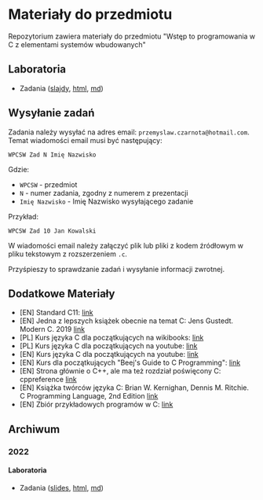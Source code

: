 # Materiały do przedmiotu

Repozytorium zawiera materiały do przedmiotu "Wstęp to programowania w C z elementami systemów wbudowanych"

## Laboratoria

- Zadania ([slajdy](https://czarnota.github.io/wpcsw/2023/1/slides.html), [html](https://czarnota.github.io/wpcsw/2023/1/), [md](https://github.com/czarnota/wpcsw/tree/main/2023/1/))

## Wysyłanie zadań

Zadania należy wysyłać na adres email: `przemyslaw.czarnota@hotmail.com`.
Temat wiadomości email musi być następujący:

```
WPCSW Zad N Imię Nazwisko
```

Gdzie:
- `WPCSW` - przedmiot
- `N` - numer zadania, zgodny z numerem z prezentacji
- `Imię Nazwisko` - Imię Nazwisko wysyłającego zadanie

Przykład:

```
WPCSW Zad 10 Jan Kowalski
```

W wiadomości email należy załączyć plik lub pliki z kodem źródłowym w pliku tekstowym z rozszerzeniem `.c`.

Przyśpieszy to sprawdzanie zadań i wysyłanie informacji zwrotnej.

## Dodatkowe Materiały

- [EN] Standard C11: [link](https://www.open-std.org/jtc1/sc22/wg14/www/docs/n1570.pdf)
- [EN] Jedna z lepszych książek obecnie na temat C: Jens Gustedt. Modern C. 2019 [link](https://hal.inria.fr/hal-02383654/document)
- [PL] Kurs języka C dla początkujących na wikibooks: [link](https://pl.wikibooks.org/wiki/C)
- [PL] Kurs języka C dla początkujących na youtube: [link](https://www.youtube.com/watch?v=o9zn6XQKjgU&list=PL6aekdNhY7DBvSnK0HUUBb-OH4y41HoZw)
- [EN] Kurs języka C dla początkujących na youtube: [link](https://www.youtube.com/watch?v=KJgsSFOSQv0)
- [EN] Kurs dla początkujących "Beej's Guide to C Programming": [link](https://beej.us/guide/bgc/)
- [EN] Strona głównie o C++, ale ma też rozdział poświęcony C: cppreference [link](https://en.cppreference.com/w/c)
- [EN] Książka twórców języka C: Brian W. Kernighan, Dennis M. Ritchie. C Programming Language, 2nd Edition [link](https://github.com/germanoa/compiladores/blob/master/doc/ebook/The%20C%20Programming%20Language%20-%202nd%20Edition%20-%20Ritchie%20Kernighan.pdf)
- [EN] Zbiór przykładowych programów w C: [link](https://github.com/randerson112358/C-Programs)

## Archiwum

### 2022

#### Laboratoria

- Zadania ([slides](https://czarnota.github.io/wpcsw/2022/1/slides.html), [html](https://czarnota.github.io/wpcsw/2022/1/), [md](https://github.com/czarnota/wpcsw/tree/main/2022/1/))
